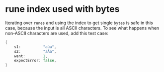 # rune index used with bytes

Iterating over `runes` and using the index to get single `bytes` is safe in this case, 
because the input is all ASCII characters. 
To see what happens when non-ASCII characters are used, add this test case:

```go
{
	s1:          "aüa",
	s2:          "aÃa",
	want:        1,
	expectError: false,
}
```
